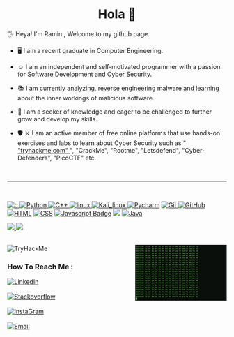 <h1 align="center">
  <b>Hola 👋</b>
</h1>

:raised_hand_with_fingers_splayed: Heya! I'm Ramin , Welcome to my github page.

- :desktop_computer: I am a recent graduate in Computer Engineering.
    
- :relaxed: I am an independent and self-motivated programmer with a passion for Software Development and Cyber Security. 
  
- :books: I am currently analyzing, reverse engineering malware and learning about the inner workings of malicious software.
    
- :toolbox: I am a seeker of knowledge and eager to be challenged to further grow and develop my skills. 

- :shield: :crossed_swords: I am an active member of free online platforms that use hands-on exercises and labs to learn about Cyber Security such as "<a href="https://tryhackme.com/p/xramx"> "tryhackme.com" </a>", "CrackMe", "Rootme", "Letsdefend", "Cyber-Defenders", "PicoCTF" etc. 
<br>
<hr>
<br>

<a href="https://www.cprogramming.com/" target="_blank"> <img src="https://img.shields.io/badge/C-00599C?style=for-the-badge&logo=c&logoColor=white" alt="c"/> </a>
<a href="https://www.python.org" target="_blank"> <img src="https://img.shields.io/badge/Python-FFD43B?style=for-the-badge&logo=python&logoColor=darkgreen" alt="Python"/> </a>
<a href="https://isocpp.org/std/the-standard" target="_blank"> <img src="https://img.shields.io/badge/C%2B%2B-00599C?style=for-the-badge&logo=c%2B%2B&logoColor=white" alt="C++"/> </a>
<a href="https://www.linux.org/" target="_blank"> <img src="https://img.shields.io/badge/Linux-FCC624?style=for-the-badge&logo=linux&logoColor=black" alt="linux"/> </a>
<a href="https://www.kali.org/" target="_blank"> <img src="https://img.shields.io/badge/Kali_Linux-557C94?style=for-the-badge&logo=kali-linux&logoColor=white" alt="Kali_linux"/> </a>
<a href="https://www.jetbrains.com/pycharm/" target="_blank"> <img src="https://img.shields.io/badge/PyCharm-000000.svg?&style=for-the-badge&logo=PyCharm&logoColor=white" alt="Pycharm"/></a>
<a href="https://git-scm.com/" target="_blank"> <img src="https://img.shields.io/badge/GIT-E44C30?style=for-the-badge&logo=git&logoColor=white" alt="Git"/> </a>
<a href="https://github.com/" target="_blank"> <img src="https://img.shields.io/badge/GitHub-100000?style=for-the-badge&logo=github&logoColor=white" alt="GitHub"/></a>
<a href="" target="_blank"><img src="https://img.shields.io/badge/-HTML-c58545?style=for-the-badge&logo=html5&logoColor=c58545&labelColor=282828" alt="HTML"></a>
<a href="" target="_blank"><img src="https://img.shields.io/badge/-CSS-d1a01f?style=for-the-badge&logo=css3&logoColor=d1a01f&labelColor=282828" alt="CSS"></a>
 [![Javascript Badge](https://img.shields.io/badge/-Javascript-F0DB4F?style=for-the-badge&labelColor=black&logo=javascript&logoColor=F0DB4F)](#)
<a herf=""><img src="https://img.shields.io/badge/MySQL-005C84?style=for-the-badge&logo=mysql&logoColor=white"/></a>
<a href="https://www.java.com" target="_blank"> <img src="https://img.shields.io/badge/Java-ED8B00?style=for-the-badge&logo=java&logoColor=white" alt="Java"/> </a>


<p align="left">
  <a href="https://google.com">
  <img width="49.5%" src="https://github-readme-stats.vercel.app/api?username=ramixix&show_icons=true&theme=gotham&hide_border=true" />
  <img width="49.5%" src="https://github-readme-streak-stats.herokuapp.com/?user=ramixix&theme=gotham&hide_border=true" />
  </a>
</p>
<br/>

<img align="right" alt="GIF" width="210px" src="./start.gif" />
<img src="https://tryhackme-badges.s3.amazonaws.com/xramx.png" alt="TryHackMe">

### How To Reach Me :

[<img align="top" alt="LinkedIn" src="https://img.shields.io/badge/LinkedIn-0077B5?style=for-the-badge&logo=linkedin&logoColor=white" />](http://www.linkedin.com/in/ramin-halimi)
<br><br>
[<img align="top" alt="Stackoverflow" src="https://img.shields.io/badge/Stack_Overflow-FE7A16?style=for-the-badge&logo=stack-overflow&logoColor=white" />](https://stackoverflow.com/story/ramixix)
<br><br>
[<img align="top" alt="InstaGram" src="https://img.shields.io/badge/Instagram-E4405F?style=for-the-badge&logo=instagram&logoColor=white" />](https://www.instagram.com/whoami/)
<br><br>
[<img align="top" alt="Email" src="https://img.shields.io/badge/Email-ramin.halimi@protonmail.com-green?style=for-the-badge" />]()
<br><br>
